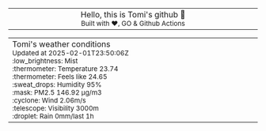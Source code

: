 
<div align="center">
<table>
<tbody>
<td align="center">
<img width="2000" height="0"><br>
Hello, this is Tomi's github 👋<br>
<sup>Built with ❤️, GO & Github Actions</sup><br>
<img width="2000" height="0">
</td>
</tbody>
</table>
</div>
<table>
<tbody>
<td align="left">
<img width="2000" height="0"><br>
Tomi's weather conditions<br>
<sup>Updated at 2025-02-01T23:50:06Z</sup><br>
<sup>:low_brightness: Mist</sup><br>
<sup>:thermometer: Temperature 23.74 </sup><br>
<sup>:thermometer: Feels like 24.65</sup><br>
<sup>:sweat_drops: Humidity 95%</sup><br>
<sup>:mask: PM2.5 146.92 μg/m3</sup><br>
<sup>:cyclone: Wind 2.06m/s </sup><br>
<sup>:telescope: Visibility 3000m </sup><br>
<sup>:droplet: Rain 0mm/last 1h </sup><br>
<img width="2000" height="0">
</td>
<td align="left">
<img width="2000" height="0"><br>
<br>
<img width="2000" height="0">
</td>
</tbody>
</table>
</div>
    